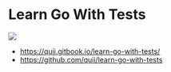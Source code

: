 # Learn Go With Tests

![](https://raw.githubusercontent.com/junlapong/learn-go-with-tests/master/red-green-blue-gophers-smaller.png)

- https://quii.gitbook.io/learn-go-with-tests/
- https://github.com/quii/learn-go-with-tests